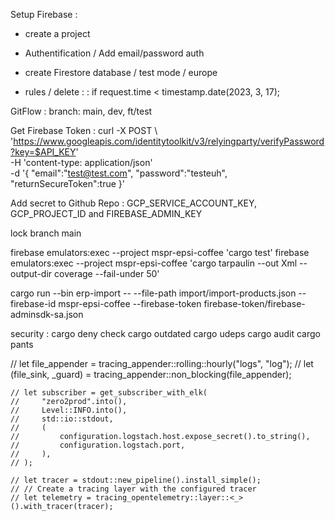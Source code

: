 
Setup Firebase : 
- create a project
- Authentification / Add email/password auth

- create Firestore database / test mode / europe
- rules / delete : 
    : if
  request.time < timestamp.date(2023, 3, 17);
    
GitFlow : 
branch: main, dev, ft/test

Get Firebase Token : 
curl -X POST \  'https://www.googleapis.com/identitytoolkit/v3/relyingparty/verifyPassword?key=$API_KEY' \
  -H 'content-type: application/json' \
  -d '{ "email":"test@test.com", "password":"testeuh", "returnSecureToken":true }'

Add secret to Github Repo : 
GCP_SERVICE_ACCOUNT_KEY, GCP_PROJECT_ID and FIREBASE_ADMIN_KEY

lock branch main


firebase emulators:exec --project mspr-epsi-coffee 'cargo test'
firebase emulators:exec --project mspr-epsi-coffee 'cargo tarpaulin --out Xml --output-dir coverage --fail-under 50'


cargo run --bin erp-import -- --file-path import/import-products.json --firebase-id mspr-epsi-coffee --firebase-token firebase-token/firebase-adminsdk-sa.json


security : 
cargo deny check
cargo outdated
cargo udeps
cargo audit
cargo pants




 // let file_appender = tracing_appender::rolling::hourly("logs", "log");
    // let (file_sink, _guard) = tracing_appender::non_blocking(file_appender);

    // let subscriber = get_subscriber_with_elk(
    //     "zero2prod".into(),
    //     Level::INFO.into(),
    //     std::io::stdout,
    //     (
    //         configuration.logstach.host.expose_secret().to_string(),
    //         configuration.logstach.port,
    //     ),
    // );

    // let tracer = stdout::new_pipeline().install_simple();
    // // Create a tracing layer with the configured tracer
    // let telemetry = tracing_opentelemetry::layer::<_>().with_tracer(tracer);
